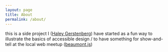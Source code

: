 ```yaml
---
layout: page
title: About
permalink: /about/
---
```


this is a side project I ([Haley Gerstenberg][my site]) have started as a fun way to illustrate the basics of accessible design / to have something for show-and-tell at the local web meetup ([beaumont.js][bmtjs])

[my site]: http://gracenut.github.io/ "Haley Gerstenberg's personal website"
[bmtjs]: http://beaumontjs.org/ "beaumont.js website"
